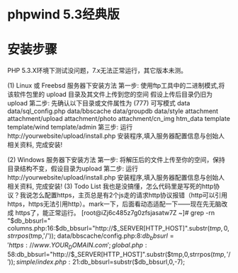 # phpwind 5.3经典版

安装步骤
========
PHP 5.3.X环境下测试没问题，7.x无法正常运行，其它版本未测。

(1) Linux 或 Freebsd 服务器下安装方法
    第一步: 使用ftp工具中的二进制模式,将该软件包里的 upload 目录及其文件上传到您的空间
             假设上传后目录仍旧为 upload
    第二步: 先确认以下目录或文件属性为 (777) 可写模式
     data
     data/sql_config.php
     data/bbscache
     data/groupdb
     data/style
     attachment
     attachment/upload
     attachment/photo
     attachment/cn_img
     htm_data
     template
     template/wind
     template/admin
    第三步: 运行 http://yourwebsite/upload/install.php 安装程序,填入服务器配置信息与创始人
             相关资料, 完成安装!

(2) Windows 服务器下安装方法
     第一步: 将解压后的文件上传至你的空间，保持目录结构不变，假设目录为upload
     第二步: 运行 http://yourwebsite/upload/install.php 安装程序,填入服务器配置信息与创始人
             相关资料, 完成安装!
(3) Todo List
    我也是没搞懂，怎么代码里是写死的http协议？我说怎么配置https，主页总是有2个js走的请求http协议报错（http可以引用https，https无法引用http）。mark一下，后面看动态适配一下——现在先无脑改成   https了，能正常运行。
    [root@iZj6c485z7g0zfsjasatw7Z ~]# grep -rn "\$db_bbsurl="
    columns.php:16:$db_bbsurl="http://$_SERVER[HTTP_HOST]".substr($tmp,0,strrpos($tmp,'/'));
    data/bbscache/config.php:8:$db_bbsurl='https://www.YOUR_DOMAIN.com';
    global.php:58:$db_bbsurl="http://$_SERVER[HTTP_HOST]".substr($tmp,0,strrpos($tmp,'/'));
    simple/index.php:21:$db_bbsurl=substr($db_bbsurl,0,-7);
